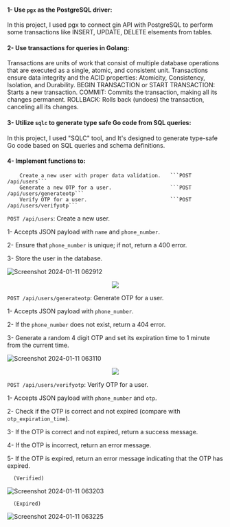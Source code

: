 <p align="left">
  
  #### 1- Use `pgx` as the PostgreSQL driver:
  In this project, I used pgx to connect gin API with PostgreSQL to perform some transactions like INSERT, UPDATE, DELETE elsements from tables.
  
  #### 2- Use transactions for queries in Golang:
  Transactions are units of work that consist of multiple database operations that are executed as a single, atomic, and consistent unit. Transactions ensure data      integrity and the ACID properties: 
  Atomicity, Consistency, Isolation, and Durability.
      BEGIN TRANSACTION or START TRANSACTION: Starts a new transaction.
      COMMIT: Commits the transaction, making all its changes permanent.
      ROLLBACK: Rolls back (undoes) the transaction, canceling all its changes.

  #### 3- Utilize `sqlc` to generate type safe Go code from SQL queries:
  In this project, I used "SQLC" tool, and It's designed to generate type-safe Go code based on SQL queries and schema definitions.
  
  #### 4- Implement functions to:
        Create a new user with proper data validation.   ```POST /api/users```
        Generate a new OTP for a user.                   ```POST /api/users/generateotp```
        Verify OTP for a user.                           ```POST /api/users/verifyotp```
</p>



`POST /api/users`: Create a new user.

  1- Accepts JSON payload with `name` and `phone_number`.
  
  2- Ensure that `phone_number` is unique; if not, return a 400 error.
  
  3- Store the user in the database.

![Screenshot 2024-01-11 062912](https://github.com/Stevenwaheed/Golang_Postgres_API_Test/assets/83607748/e0186d9b-13dc-4f6f-9a9c-12e3e80b0407)

<p align="center">
  <img src="https://github.com/Stevenwaheed/Golang_Postgres_API_Test/assets/83607748/1e1b7ff5-1522-45e1-a165-7d7f8f6fa566"/>
</p>

`POST /api/users/generateotp`: Generate OTP for a user.

  1- Accepts JSON payload with `phone_number`.
  
  2- If the `phone_number` does not exist, return a 404 error.
  
  3- Generate a random 4 digit OTP and set its expiration time to 1 minute from the current time.

![Screenshot 2024-01-11 063110](https://github.com/Stevenwaheed/Golang_Postgres_API_Test/assets/83607748/b9e06c1e-af57-473b-ba67-a5332ae23bd4)

<p align="center">
  <img src="https://github.com/Stevenwaheed/Golang_Postgres_API_Test/assets/83607748/10205f45-9332-4684-ad4e-8361937f103d"/>
</p>


`POST /api/users/verifyotp`: Verify OTP for a user.

  1- Accepts JSON payload with `phone_number` and `otp`.
  
  2- Check if the OTP is correct and not expired (compare with `otp_expiration_time`).
  
  3- If the OTP is correct and not expired, return a success message.
  
  4- If the OTP is incorrect, return an error message.
  
  5- If the OTP is expired, return an error message indicating that the OTP has expired.


```
  (Verified)
```
![Screenshot 2024-01-11 063203](https://github.com/Stevenwaheed/Golang_Postgres_API_Test/assets/83607748/64462ad5-89b6-4ea6-b51e-e505f81eee14)


```
  (Expired)
```
![Screenshot 2024-01-11 063225](https://github.com/Stevenwaheed/Golang_Postgres_API_Test/assets/83607748/f6f45693-09a5-4040-9106-b6161572cc1d)


